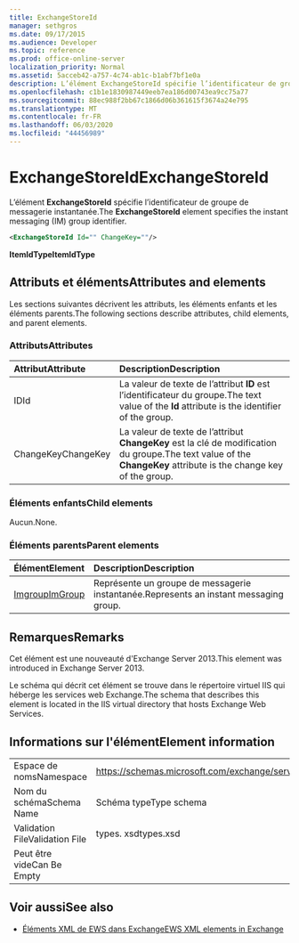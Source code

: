 ```yaml
---
title: ExchangeStoreId
manager: sethgros
ms.date: 09/17/2015
ms.audience: Developer
ms.topic: reference
ms.prod: office-online-server
localization_priority: Normal
ms.assetid: 5acceb42-a757-4c74-ab1c-b1abf7bf1e0a
description: L’élément ExchangeStoreId spécifie l’identificateur de groupe de messagerie instantanée.
ms.openlocfilehash: c1b1e1830987449eeb7ea186d00743ea9cc75a77
ms.sourcegitcommit: 88ec988f2bb67c1866d06b361615f3674a24e795
ms.translationtype: MT
ms.contentlocale: fr-FR
ms.lasthandoff: 06/03/2020
ms.locfileid: "44456989"
---
```

# <a name="exchangestoreid"></a><span data-ttu-id="2ae8d-103">ExchangeStoreId</span><span class="sxs-lookup"><span data-stu-id="2ae8d-103">ExchangeStoreId</span></span>

<span data-ttu-id="2ae8d-104">L’élément **ExchangeStoreId** spécifie l’identificateur de groupe de messagerie instantanée.</span><span class="sxs-lookup"><span data-stu-id="2ae8d-104">The **ExchangeStoreId** element specifies the instant messaging (IM) group identifier.</span></span> 
  
```XML
<ExchangeStoreId Id="" ChangeKey=""/>
```

 <span data-ttu-id="2ae8d-105">**ItemIdType**</span><span class="sxs-lookup"><span data-stu-id="2ae8d-105">**ItemIdType**</span></span>
## <a name="attributes-and-elements"></a><span data-ttu-id="2ae8d-106">Attributs et éléments</span><span class="sxs-lookup"><span data-stu-id="2ae8d-106">Attributes and elements</span></span>

<span data-ttu-id="2ae8d-107">Les sections suivantes décrivent les attributs, les éléments enfants et les éléments parents.</span><span class="sxs-lookup"><span data-stu-id="2ae8d-107">The following sections describe attributes, child elements, and parent elements.</span></span>
  
### <a name="attributes"></a><span data-ttu-id="2ae8d-108">Attributs</span><span class="sxs-lookup"><span data-stu-id="2ae8d-108">Attributes</span></span>

|<span data-ttu-id="2ae8d-109">**Attribut**</span><span class="sxs-lookup"><span data-stu-id="2ae8d-109">**Attribute**</span></span>|<span data-ttu-id="2ae8d-110">**Description**</span><span class="sxs-lookup"><span data-stu-id="2ae8d-110">**Description**</span></span>|
|:-----|:-----|
|<span data-ttu-id="2ae8d-111">ID</span><span class="sxs-lookup"><span data-stu-id="2ae8d-111">Id</span></span>  <br/> |<span data-ttu-id="2ae8d-112">La valeur de texte de l’attribut **ID** est l’identificateur du groupe.</span><span class="sxs-lookup"><span data-stu-id="2ae8d-112">The text value of the **Id** attribute is the identifier of the group.</span></span>  <br/> |
|<span data-ttu-id="2ae8d-113">ChangeKey</span><span class="sxs-lookup"><span data-stu-id="2ae8d-113">ChangeKey</span></span>  <br/> |<span data-ttu-id="2ae8d-114">La valeur de texte de l’attribut **ChangeKey** est la clé de modification du groupe.</span><span class="sxs-lookup"><span data-stu-id="2ae8d-114">The text value of the **ChangeKey** attribute is the change key of the group.</span></span>  <br/> |
   
### <a name="child-elements"></a><span data-ttu-id="2ae8d-115">Éléments enfants</span><span class="sxs-lookup"><span data-stu-id="2ae8d-115">Child elements</span></span>

<span data-ttu-id="2ae8d-116">Aucun.</span><span class="sxs-lookup"><span data-stu-id="2ae8d-116">None.</span></span>
  
### <a name="parent-elements"></a><span data-ttu-id="2ae8d-117">Éléments parents</span><span class="sxs-lookup"><span data-stu-id="2ae8d-117">Parent elements</span></span>

|<span data-ttu-id="2ae8d-118">**Élément**</span><span class="sxs-lookup"><span data-stu-id="2ae8d-118">**Element**</span></span>|<span data-ttu-id="2ae8d-119">**Description**</span><span class="sxs-lookup"><span data-stu-id="2ae8d-119">**Description**</span></span>|
|:-----|:-----|
|[<span data-ttu-id="2ae8d-120">Imgroup</span><span class="sxs-lookup"><span data-stu-id="2ae8d-120">ImGroup</span></span>](imgroup.md) <br/> |<span data-ttu-id="2ae8d-121">Représente un groupe de messagerie instantanée.</span><span class="sxs-lookup"><span data-stu-id="2ae8d-121">Represents an instant messaging group.</span></span>  <br/> |
   
## <a name="remarks"></a><span data-ttu-id="2ae8d-122">Remarques</span><span class="sxs-lookup"><span data-stu-id="2ae8d-122">Remarks</span></span>

<span data-ttu-id="2ae8d-123">Cet élément est une nouveauté d'Exchange Server 2013.</span><span class="sxs-lookup"><span data-stu-id="2ae8d-123">This element was introduced in Exchange Server 2013.</span></span>
  
<span data-ttu-id="2ae8d-124">Le schéma qui décrit cet élément se trouve dans le répertoire virtuel IIS qui héberge les services web Exchange.</span><span class="sxs-lookup"><span data-stu-id="2ae8d-124">The schema that describes this element is located in the IIS virtual directory that hosts Exchange Web Services.</span></span>
  
## <a name="element-information"></a><span data-ttu-id="2ae8d-125">Informations sur l'élément</span><span class="sxs-lookup"><span data-stu-id="2ae8d-125">Element information</span></span>

|||
|:-----|:-----|
|<span data-ttu-id="2ae8d-126">Espace de noms</span><span class="sxs-lookup"><span data-stu-id="2ae8d-126">Namespace</span></span>  <br/> |https://schemas.microsoft.com/exchange/services/2006/types  <br/> |
|<span data-ttu-id="2ae8d-127">Nom du schéma</span><span class="sxs-lookup"><span data-stu-id="2ae8d-127">Schema Name</span></span>  <br/> |<span data-ttu-id="2ae8d-128">Schéma type</span><span class="sxs-lookup"><span data-stu-id="2ae8d-128">Type schema</span></span>  <br/> |
|<span data-ttu-id="2ae8d-129">Validation File</span><span class="sxs-lookup"><span data-stu-id="2ae8d-129">Validation File</span></span>  <br/> |<span data-ttu-id="2ae8d-130">types. xsd</span><span class="sxs-lookup"><span data-stu-id="2ae8d-130">types.xsd</span></span>  <br/> |
|<span data-ttu-id="2ae8d-131">Peut être vide</span><span class="sxs-lookup"><span data-stu-id="2ae8d-131">Can Be Empty</span></span>  <br/> ||
   
## <a name="see-also"></a><span data-ttu-id="2ae8d-132">Voir aussi</span><span class="sxs-lookup"><span data-stu-id="2ae8d-132">See also</span></span>



- [<span data-ttu-id="2ae8d-133">Éléments XML de EWS dans Exchange</span><span class="sxs-lookup"><span data-stu-id="2ae8d-133">EWS XML elements in Exchange</span></span>](ews-xml-elements-in-exchange.md)

